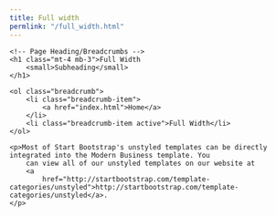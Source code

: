 ```yaml
---
title: Full width
permlink: "/full_width.html"
---
```

<div class="container">

    <!-- Page Heading/Breadcrumbs -->
    <h1 class="mt-4 mb-3">Full Width
        <small>Subheading</small>
    </h1>

    <ol class="breadcrumb">
        <li class="breadcrumb-item">
            <a href="index.html">Home</a>
        </li>
        <li class="breadcrumb-item active">Full Width</li>
    </ol>

    <p>Most of Start Bootstrap's unstyled templates can be directly integrated into the Modern Business template. You
        can view all of our unstyled templates on our website at
        <a
            href="http://startbootstrap.com/template-categories/unstyled">http://startbootstrap.com/template-categories/unstyled</a>.
    </p>

</div>
